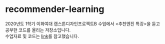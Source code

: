 # recommender-learning
2020년도 1학기 이화여대 캡스톤디자인프로젝트B 수업에서 <추천엔진 특강>을 듣고 공부한 코드를 올리는 저장소입니다.<br>
수업자료 및 코드는 [link](https://github.com/public-ai/recommender-ewha20201Q)를 참고했습니다.
